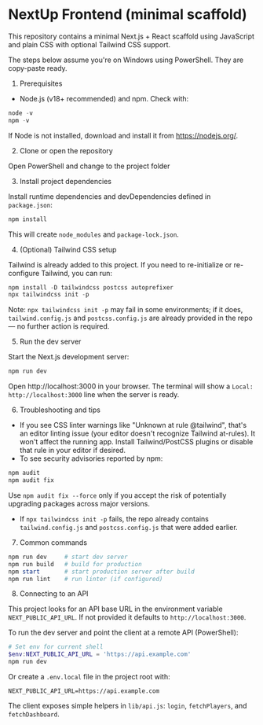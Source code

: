 # NextUp Frontend (minimal scaffold)

This repository contains a minimal Next.js + React scaffold using JavaScript and plain CSS with optional Tailwind CSS support.

The steps below assume you're on Windows using PowerShell. They are copy-paste ready.

1) Prerequisites

- Node.js (v18+ recommended) and npm. Check with:

```powershell
node -v
npm -v
```

If Node is not installed, download and install it from https://nodejs.org/.

2) Clone or open the repository

Open PowerShell and change to the project folder

3) Install project dependencies

Install runtime dependencies and devDependencies defined in `package.json`:

```powershell
npm install
```

This will create `node_modules` and `package-lock.json`.

4) (Optional) Tailwind CSS setup

Tailwind is already added to this project. If you need to re-initialize or re-configure Tailwind, you can run:

```powershell
npm install -D tailwindcss postcss autoprefixer
npx tailwindcss init -p
```

Note: `npx tailwindcss init -p` may fail in some environments; if it does, `tailwind.config.js` and `postcss.config.js` are already provided in the repo — no further action is required.

5) Run the dev server

Start the Next.js development server:

```powershell
npm run dev
```

Open http://localhost:3000 in your browser. The terminal will show a `Local: http://localhost:3000` line when the server is ready.

6) Troubleshooting and tips

- If you see CSS linter warnings like "Unknown at rule @tailwind", that's an editor linting issue (your editor doesn't recognize Tailwind at-rules). It won't affect the running app. Install Tailwind/PostCSS plugins or disable that rule in your editor if desired.
- To see security advisories reported by npm:

```powershell
npm audit
npm audit fix
```

Use `npm audit fix --force` only if you accept the risk of potentially upgrading packages across major versions.
- If `npx tailwindcss init -p` fails, the repo already contains `tailwind.config.js` and `postcss.config.js` that were added earlier.

7) Common commands

```powershell
npm run dev     # start dev server
npm run build   # build for production
npm start       # start production server after build
npm run lint    # run linter (if configured)
```


8) Connecting to an API

This project looks for an API base URL in the environment variable `NEXT_PUBLIC_API_URL`.
If not provided it defaults to `http://localhost:3000`.

To run the dev server and point the client at a remote API (PowerShell):

```powershell
# Set env for current shell
$env:NEXT_PUBLIC_API_URL = 'https://api.example.com'
npm run dev
```

Or create a `.env.local` file in the project root with:

```
NEXT_PUBLIC_API_URL=https://api.example.com
```

The client exposes simple helpers in `lib/api.js`: `login`, `fetchPlayers`, and `fetchDashboard`.


